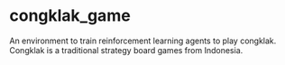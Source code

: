 # congklak_game
An environment to train reinforcement learning agents to play congklak. Congklak is a traditional strategy board games from Indonesia.
